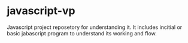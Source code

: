 # javascript-vp
Javascript project reposetory for understanding it. It includes incitial or basic jabascript program to understand its working and flow.
